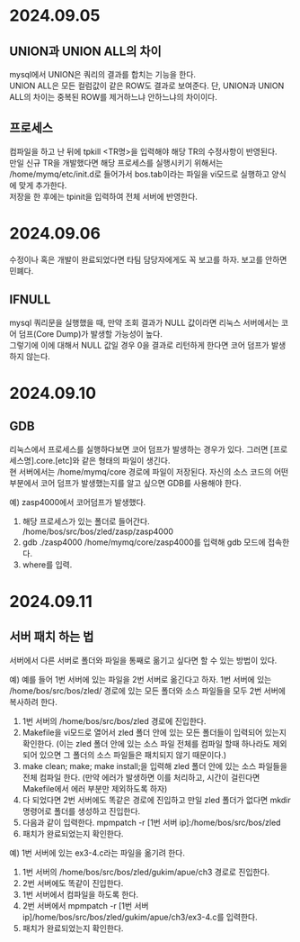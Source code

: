 # 2024.09.05

## UNION과 UNION ALL의 차이
  mysql에서 UNION은 쿼리의 결과를 합치는 기능을 한다. </br>
  UNION ALL은 모든 컬럼값이 같은 ROW도 결과로 보여준다. 단, UNION과 UNION ALL의 차이는 중복된 ROW를 제거하느냐 안하느냐의 차이이다. 

## 프로세스
  컴파일을 하고 난 뒤에 tpkill <TR명>을 입력해야 해당 TR의 수정사항이 반영된다. </br>
  만일 신규 TR을 개발했다면 해당 프로세스를 실행시키기 위해서는 </br>
  /home/mymq/etc/init.d로 들어가서 bos.tab이라는 파일을 vi모드로 실행하고 양식에 맞게 추가한다. </br>
  저장을 한 후에는 tpinit을 입력하여 전체 서버에 반영한다.
  
# 2024.09.06
수정이나 혹은 개발이 완료되었다면 타팀 담당자에게도 꼭 보고를 하자. 보고를 안하면 민폐다.

## IFNULL
  mysql 쿼리문을 실행했을 때, 만약 조회 결과가 NULL 값이라면 리눅스 서버에서는 코어 덤프(Core Dump)가 발생할 가능성이 높다. </br>
  그렇기에 이에 대해서 NULL 값일 경우 0을 결과로 리턴하게 한다면 코어 덤프가 발생하지 않는다.

# 2024.09.10

## GDB
리눅스에서 프로세스를 실행하다보면 코어 덤프가 발생하는 경우가 있다. 그러면 [프로세스명].core.[etc]와 같은 형태의 파일이 생긴다. </br>
현 서버에서는 /home/mymq/core 경로에 파일이 저장된다. 자신의 소스 코드의 어떤 부분에서 코어 덤프가 발생했는지를 알고 싶으면 GDB를 사용해야 한다.

예) zasp4000에서 코어덤프가 발생했다.

1. 해당 프로세스가 있는 폴더로 들어간다. /home/bos/src/bos/zled/zasp/zasp4000 </br>
2. gdb ./zasp4000 /home/mymq/core/zasp4000를 입력해 gdb 모드에 접속한다. </br>
3. where를 입력.

# 2024.09.11

## 서버 패치 하는 법

서버에서 다른 서버로 폴더와 파일을 통째로 옮기고 싶다면 할 수 있는 방법이 있다. </br>

예) 예를 들어 1번 서버에 있는 파일을 2번 서버로 옮긴다고 하자. 1번 서버에 있는 /home/bos/src/bos/zled/ 경로에 있는 모든 폴더와 소스 파일들을 모두 2번 서버에 복사하려 한다.

1) 1번 서버의 /home/bos/src/bos/zled 경로에 진입한다.
2) Makefile을 vi모드로 열어서 zled 폴더 안에 있는 모든 폴더들이 입력되어 있는지 확인한다. (이는 zled 폴더 안에 있는 소스 파일 전체를 컴파일 할때 하나라도 제외되어 있으면 그 폴더의 소스 파일들은 패치되지 않기 때문이다.)
3) make clean; make; make install;을 입력해 zled 폴더 안에 있는 소스 파일들을 전체 컴파일 한다. (만약 에러가 발생하면 이를 처리하고, 시간이 걸린다면 Makefile에서 에러 부분만 제외하도록 하자)
4) 다 되었다면 2번 서버에도 똑같은 경로에 진입하고 만일 zled 폴더가 없다면 mkdir 명령어로 폴더를 생성하고 진입한다.
5) 다음과 같이 입력한다. mpmpatch -r [1번 서버 ip]:/home/bos/src/bos/zled
6) 패치가 완료되었는지 확인한다.

예) 1번 서버에 있는 ex3-4.c라는 파일을 옮기려 한다.

1) 1번 서버의 /home/bos/src/bos/zled/gukim/apue/ch3 경로로 진입한다.
2) 2번 서버에도 똑같이 진입한다.
3) 1번 서버에서 컴파일을 하도록 한다.
4) 2번 서버에서 mpmpatch -r [1번 서버 ip]/home/bos/src/bos/zled/gukim/apue/ch3/ex3-4.c를 입력한다.
5) 패치가 완료되었는지 확인한다.
